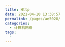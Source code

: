 ```yaml
---
title: Http
date: 2021-04-10 13:38:57
permalink: /pages/ae5028/
categories:
  - 计算机网络
tags:
  - 
---
```



